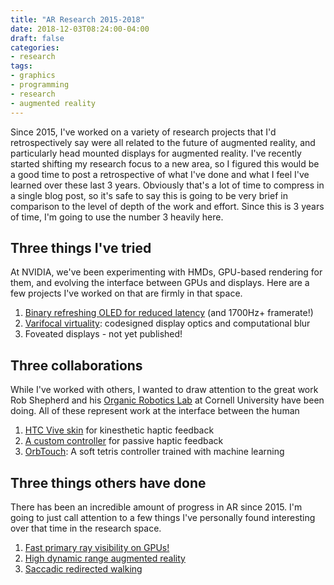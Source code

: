 ```yaml
---
title: "AR Research 2015-2018"
date: 2018-12-03T08:24:00-04:00
draft: false
categories: 
- research
tags:
- graphics
- programming
- research
- augmented reality
---
```


Since 2015, I've worked on a variety of research projects that I'd retrospectively say were all related to the future of augmented reality, and particularly head mounted displays for augmented reality. I've recently started shifting my research focus to a new area, so I figured this would be a good time to post a retrospective of what I've done and what I feel I've learned over these last 3 years. Obviously that's a lot of time to compress in a single blog post, so it's safe to say this is going to be very brief in comparison to the level of depth of the work and effort. Since this is 3 years of time, I'm going to use the number 3 heavily here.

## Three things I've tried

At NVIDIA, we've been experimenting with HMDs, GPU-based rendering for them, and evolving the interface between GPUs and displays. Here are a few projects I've worked on that are firmly in that space.

1. [Binary refreshing OLED for reduced latency](https://www.youtube.com/watch?v=OwpqSupFRnw) (and 1700Hz+ framerate!)
2. [Varifocal virtuality](https://research.nvidia.com/publication/2017-07_Varifocal-Virtuality%3A-A): codesigned display optics and computational blur
3. Foveated displays - not yet published!

## Three collaborations

While I've worked with others, I wanted to draw attention to the great work Rob Shepherd and his [Organic Robotics Lab](https://orl.mae.cornell.edu/) at Cornell University have been doing. All of these represent work at the interface between the human

1. [HTC Vive skin](http://www.gnarlydesign.io/portfolio-items/haptic-feedback-for-virtual-reality/) for kinesthetic haptic feedback
2. [A custom controller](http://josef.spjut.me/publication/ref/c11/) for passive haptic feedback
3. [OrbTouch](https://chrislarson1.github.io/blog/2017/06/09/orbtouch/): A soft tetris controller trained with machine learning

## Three things others have done

There has been an incredible amount of progress in AR since 2015. I'm going to just call attention to a few things I've personally found interesting over that time in the research space.

1. [Fast primary ray visibility on GPUs!](https://github.com/facebookresearch/HVVR)
2. [High dynamic range augmented reality](https://www.youtube.com/watch?v=HZPQUSbVFLY)
3. [Saccadic redirected walking](https://dl.acm.org/citation.cfm?id=3201294)


